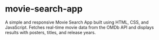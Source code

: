 # movie-search-app
A simple and responsive Movie Search App built using HTML, CSS, and JavaScript. Fetches real-time movie data from the OMDb API and displays results with posters, titles, and release years.
